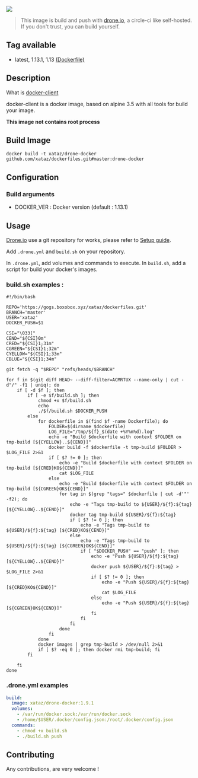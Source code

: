 ![](http://readme.drone.io/logos/downstream.svg)

> This image is build and push with [drone.io](https://github.com/drone/drone), a circle-ci like self-hosted.
> If you don't trust, you can build yourself.

## Tag available
* latest, 1.13.1, 1.13 [(Dockerfile)](https://github.com/xataz/dockerfiles/tree/master/drone-docker/Dockerfile)

## Description
What is [docker-client](https://github.com/xataz/dockerfiles/tree/master/docker-client/)

docker-client is a docker image, based on alpine 3.5 with all tools for build your image.

**This image not contains root process**

## Build Image
```shell
docker build -t xataz/drone-docker github.com/xataz/dockerfiles.git#master:drone-docker
```


## Configuration
### Build arguments
* DOCKER_VER : Docker version (default : 1.13.1)


## Usage
[Drone.io](https://github.com/drone/drone) use a git repository for works, please refer to [Setup guide](http://readme.drone.io/setup/overview/).

Add `.drone.yml` and `build.sh` on your repository.

In `.drone.yml`, add volumes and commands to execute.
In `build.sh`, add a script for build your docker's images.
### build.sh examples :
```shell
#!/bin/bash

REPO='https://gogs.boxobox.xyz/xataz/dockerfiles.git'
BRANCH='master'
USER='xataz'
DOCKER_PUSH=$1

CSI="\033["
CEND="${CSI}0m"
CRED="${CSI}1;31m"
CGREEN="${CSI}1;32m"
CYELLOW="${CSI}1;33m"
CBLUE="${CSI}1;34m"

git fetch -q "$REPO" "refs/heads/$BRANCH"

for f in $(git diff HEAD~ --diff-filter=ACMRTUX --name-only | cut -d"/" -f1 | uniq); do
    if [ -d $f ]; then
        if [ -e $f/build.sh ]; then
            chmod +x $f/build.sh
            echo 
            ./$f/build.sh $DOCKER_PUSH
        else
            for dockerfile in $(find $f -name Dockerfile); do
                FOLDER=$(dirname $dockerfile)
                LOG_FILE="/tmp/${f}_$(date +%Y%m%d).log"
                echo -e "Build $dockerfile with context $FOLDER on tmp-build [${CYELLOW}..${CEND}]"
                docker build -f $dockerfile -t tmp-build $FOLDER > $LOG_FILE 2>&1
                if [ $? != 0 ]; then
                    echo -e "Build $dockerfile with context $FOLDER on tmp-build [${CRED}KO${CEND}]"
                    cat $LOG_FILE
                else
                    echo -e "Build $dockerfile with context $FOLDER on tmp-build [${CGREEN}OK${CEND}]"
                    for tag in $(grep "tags=" $dockerfile | cut -d'"' -f2); do
                        echo -e "Tags tmp-build to ${USER}/${f}:${tag} [${CYELLOW}..${CEND}]"
                        docker tag tmp-build ${USER}/${f}:${tag}
                        if [ $? != 0 ]; then
                            echo -e "Tags tmp-build to ${USER}/${f}:${tag} [${CRED}KO${CEND}]"
                        else
                            echo -e "Tags tmp-build to ${USER}/${f}:${tag} [${CGREEN}OK${CEND}]"
                            if [ "$DOCKER_PUSH" == "push" ]; then
                                echo -e "Push ${USER}/${f}:${tag} [${CYELLOW}..${CEND}]"
                                docker push ${USER}/${f}:${tag} > $LOG_FILE 2>&1
                                if [ $? != 0 ]; then
                                    echo -e "Push ${USER}/${f}:${tag} [${CRED}KO${CEND}]"
                                    cat $LOG_FILE
                                else
                                    echo -e "Push ${USER}/${f}:${tag} [${CGREEN}OK${CEND}]"
                                fi
                            fi
                        fi
                    done
                fi
            done
            docker images | grep tmp-build > /dev/null 2>&1
            if [ $? -eq 0 ]; then docker rmi tmp-build; fi
        fi
        
    fi
done

```

### .drone.yml examples
```yaml
build:
  image: xataz/drone-docker:1.9.1
  volumes:
    - /var/run/docker.sock:/var/run/docker.sock
    - /home/$USER/.docker/config.json:/root/.docker/config.json
  commands:
    - chmod +x build.sh
    - ./build.sh push
```

## Contributing
Any contributions, are very welcome !